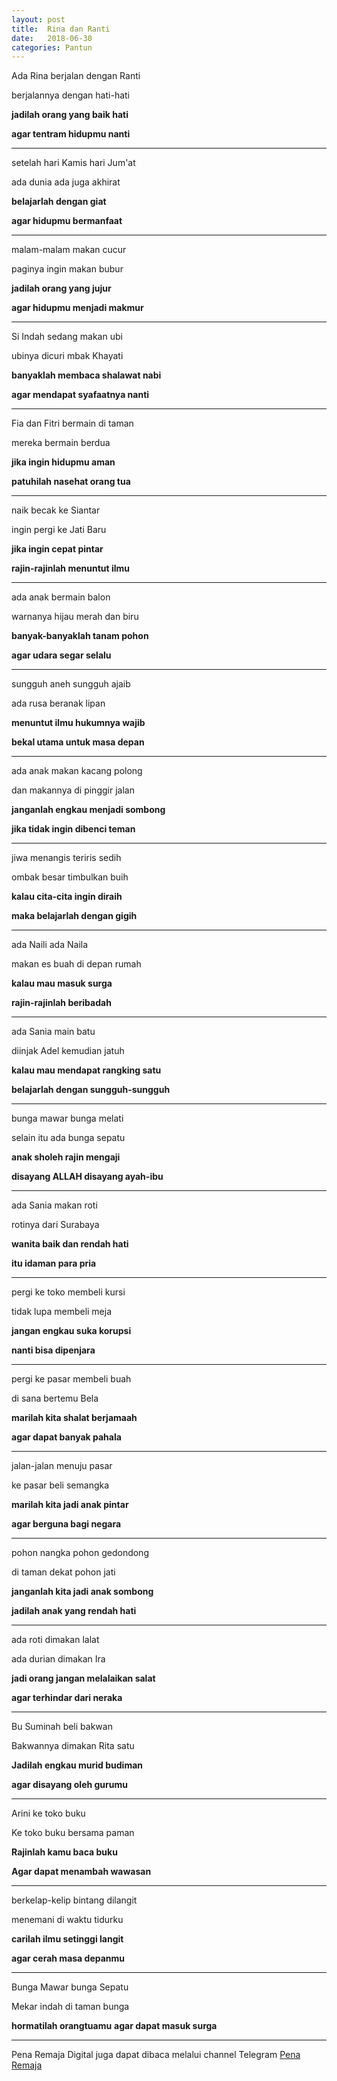 ```yaml
---
layout: post
title:  Rina dan Ranti
date:   2018-06-30
categories: Pantun
---
```


Ada Rina berjalan dengan Ranti 

berjalannya dengan hati-hati

**jadilah orang yang baik hati**

**agar tentram hidupmu nanti**

----

setelah hari Kamis hari Jum'at

ada dunia ada juga akhirat

**belajarlah dengan giat**

**agar hidupmu bermanfaat**

----

malam-malam makan cucur

paginya ingin makan bubur

**jadilah orang yang jujur**

**agar hidupmu menjadi makmur**

----

Si Indah sedang makan ubi

ubinya dicuri mbak Khayati

**banyaklah membaca shalawat nabi**

**agar mendapat syafaatnya nanti**

----

Fia dan Fitri bermain di taman

mereka bermain berdua

**jika ingin hidupmu aman**

**patuhilah nasehat orang tua**
                               
----

naik becak ke Siantar 

ingin pergi ke Jati Baru

**jika ingin cepat pintar**

**rajin-rajinlah menuntut ilmu**

----

ada anak bermain balon 

warnanya hijau merah dan biru

**banyak-banyaklah tanam pohon**

**agar udara segar selalu**

----                       

sungguh aneh sungguh ajaib

ada rusa beranak lipan

**menuntut ilmu hukumnya wajib**

**bekal utama untuk masa depan**


----

ada anak makan kacang polong

dan makannya di pinggir jalan

**janganlah engkau menjadi sombong**

**jika tidak ingin dibenci teman**

----

jiwa menangis teriris sedih

ombak besar timbulkan buih

**kalau cita-cita ingin diraih**

**maka belajarlah dengan gigih**


----

ada Naili ada Naila

makan es buah di depan rumah

**kalau mau masuk surga**

**rajin-rajinlah beribadah**

----

ada Sania main batu 

diinjak Adel kemudian jatuh 

**kalau mau mendapat rangking satu**

**belajarlah dengan sungguh-sungguh** 

----

bunga mawar bunga melati

selain itu ada bunga sepatu

**anak sholeh rajin mengaji**

**disayang ALLAH disayang ayah-ibu**

----

ada Sania makan roti

rotinya dari Surabaya

**wanita baik dan rendah hati**

**itu idaman para pria**

---

pergi ke toko membeli kursi

tidak lupa membeli meja

**jangan engkau suka korupsi**

**nanti bisa dipenjara**


----

pergi ke pasar membeli buah

di sana bertemu Bela 

**marilah kita shalat berjamaah**

**agar dapat banyak pahala**

----

jalan-jalan menuju pasar 

ke pasar beli semangka

**marilah kita jadi anak pintar**

**agar berguna bagi negara**

----

pohon nangka pohon gedondong

di taman dekat pohon jati

**janganlah kita jadi anak sombong**

**jadilah anak yang rendah hati**

----

ada roti dimakan lalat 

ada durian dimakan Ira

**jadi orang jangan melalaikan salat**

**agar terhindar dari neraka**

----

Bu Suminah beli bakwan

Bakwannya dimakan Rita satu

**Jadilah engkau murid budiman**

**agar disayang oleh gurumu**

----

Arini ke toko buku

Ke toko buku bersama paman

**Rajinlah kamu baca buku**

**Agar dapat menambah wawasan**

----

berkelap-kelip bintang dilangit

menemani di waktu tidurku

**carilah ilmu setinggi langit**
                                  
**agar cerah masa depanmu**

----

Bunga Mawar bunga Sepatu 

Mekar indah di taman bunga

**hormatilah orangtuamu**
**agar dapat masuk surga**


-----
Pena Remaja Digital juga dapat dibaca melalui channel Telegram [Pena Remaja](https://t.me/PenaRemajaitb)


